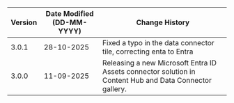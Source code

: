 | **Version** | **Date Modified (DD-MM-YYYY)** | **Change History**                                                                                      |
|-------------|--------------------------------|---------------------------------------------------------------------------------------------------------|
| 3.0.1       | 28-10-2025                     | Fixed a typo in the data connector tile, correcting enta to Entra | 
| 3.0.0       | 11-09-2025                     | Releasing a new Microsoft Entra ID Assets connector solution in Content Hub and Data Connector gallery. |
